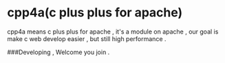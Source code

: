 cpp4a(c plus plus for apache)
=====
cpp4a means c plus plus for apache , it's a module on apache , our goal is make c web develop easier , but still high performance .

###Developing , Welcome you join .

